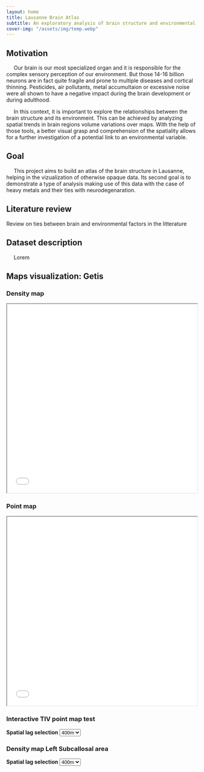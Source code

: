 ```yaml
---
layout: home
title: Lausanne Brain Atlas
subtitle: An exploratory analysis of brain structure and environmental parameters
cover-img: "/assets/img/temp.webp"
---
```


## Motivation

&nbsp;&nbsp;&nbsp;&nbsp; Our brain is our most specialized organ and it is responsible for the complex sensory perception of our environment. But those 14-16 billion neurons are in fact quite fragile and prone to multiple diseases and cortical thinning. Pesticides, air pollutants, metal accumultaion or excessive noise were all shown to have a negative impact during the brain development or during adulthood. 

&nbsp;&nbsp;&nbsp;&nbsp; In this context, it is important to explore the relationships between the brain structure and its environment. This can be achieved by analyzing spatial trends in brain regions volume variations over maps. With the help of those tools, a better visual grasp and comprehension of the spatiality allows for a further investigation of a potential link to an environmental variable.

## Goal

&nbsp;&nbsp;&nbsp;&nbsp; This project aims to build an atlas of the brain structure in Lausanne, helping in the vizualization of otherwise opaque data. Its second goal is to demonstrate a type of analysis making use of this data with the case of heavy metals and their ties with neurodegenaration.

## Literature review

Review on ties between brain and environmental factors in the litterature

## Dataset description

&nbsp;&nbsp;&nbsp;&nbsp; Lorem


## Maps visualization: Getis 

### Density map
<iframe src="maps/map_dense.html" width="100%" height="500px"></iframe>

### Point map
<iframe src="maps/map_points.html" width="100%" height="500px"></iframe>



### Interactive TIV point map test

**Spatial lag selection**
<select id="variableSelect">
    <option value="CG400_X_F2_F2_TIV_adj">400m</option>
    <option value="CG500_X_F2_F2_TIV_adj">500m</option>
    <option value="CG600_X_F2_F2_TIV_adj">600m</option>
    <option value="CG800_X_F2_F2_TIV_adj">800m</option>
</select>

<!-- Container to display the map -->
<div id="mapContainer"></div>

<!-- Script to handle map display based on user selection -->
<script>
    function displayMap() {
        var selectedVariable = document.getElementById("variableSelect").value;
        
        // Code to display the map based on the selectedVariable
        var iframe = document.createElement('iframe');
        iframe.src = "maps/map_points_" + selectedVariable + ".html";
        iframe.width = "90%";
        iframe.height = "400px";
        
        // Replace the content of mapContainer with the updated map
        var mapContainer = document.getElementById("mapContainer");
        mapContainer.innerHTML = '';
        mapContainer.appendChild(iframe);
    }

    document.getElementById("variableSelect").addEventListener("change", displayMap);

    displayMap();
</script>



### Density map Left Subcallosal area

**Spatial lag selection**
<select id="variableSelect1">
    <option value="CL400_X_F2_F2_LeftSCASubcallosalArea_adj">400m</option>
    <option value="CL500_X_F2_F2_LeftSCASubcallosalArea_adj">500m</option>
    <option value="CL600_X_F2_F2_LeftSCASubcallosalArea_adj">600m</option>
    <option value="CL800_X_F2_F2_LeftSCASubcallosalArea_adj">800m</option>
</select>

<!-- Container to display the map -->
<div id="mapContainer1"></div>

<!-- Script to handle map display based on user selection -->
<script>
    function displayMap1() {
        var selectedVariable = document.getElementById("variableSelect1").value;
        
        // Code to display the map based on the selectedVariable
        var iframe = document.createElement('iframe');
        iframe.src = "maps/LISA_map_density_" + selectedVariable + ".html";
        iframe.width = "90%";
        iframe.height = "400px";
        
        // Replace the content of mapContainer with the updated map
        var mapContainer = document.getElementById("mapContainer1");
        mapContainer.innerHTML = '';
        mapContainer.appendChild(iframe);
    }

    document.getElementById("variableSelect1").addEventListener("change", displayMap1);

    displayMap1();
</script>
